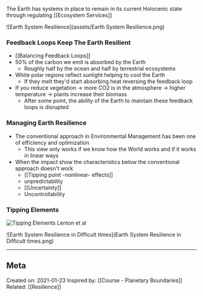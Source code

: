 The Earth has systems in place to remain in its current Holocenic state
through regulating [[Ecosystem Services]]

![Earth System Resilience](assets/Earth System Resilience.png)

### Feedback Loops Keep The Earth Resilient
- [[Balancing Feedback Loops]]
- 50% of the carbon we emit is absorbed by the Earth
	- Roughly half by the ocean and half by terrestrial ecosystems
- White polar regions reflect sunlight helping to cool the Earth
	- If they melt they'd start absorbing heat reversing the feedback loop
- If you reduce vegetation → more CO2 is in the atmosphere → higher temperature → plants increase their biomass
	 - After some point, the ability of the Earth to maintain these feedback loops is disrupted

### Managing Earth Resilience
- The conventional approach in Environmental Management has been one of efficiency and optimization
	- This view only works if we know how the World works and if it works in linear ways
- When the impact show the characteristics below the conventional approach doesn't work
	- [[Tipping point -nonlinear- effects]]
	- unpredictability
	- [[Uncertainty]]
	- Uncontrollability 

### Tipping Elements
![Tipping Elements Lenton et al](https://gedb.se/upl/images/560628.jpg)


![Earth System Resilience in Difficult times](Earth System Resilience in Difficult times.png)

-------------------
## Meta
Created on: 2021-01-23
Inspired by: [[Course - Planetary Boundaries]]
Related: [[Resilience]]